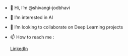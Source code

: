 - 👋 Hi, I’m @shivangi-jodbhavi
- 👀 I’m interested in AI 
- 💞️ I’m looking to collaborate on Deep Learning projects
- 📫 How to reach me :

     [LinkedIn](linkedin.com/in/shivangi-j-309986159)

<!---
shivangi-jodbhavi/shivangi-jodbhavi is a ✨ special ✨ repository because its `README.md` (this file) appears on your GitHub profile.
You can click the Preview link to take a look at your changes.
--->
